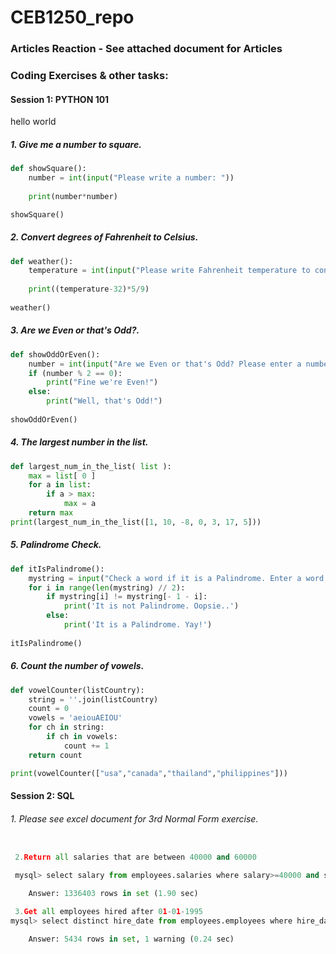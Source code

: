 # CEB1250_repo
### Articles Reaction - See attached document for Articles

### Coding Exercises & other tasks:
#### Session 1: PYTHON 101

hello world
##### 1. Give me a number to square.
```python
def showSquare():
    number = int(input("Please write a number: "))
    
    print(number*number)

showSquare()
```
##### 2. Convert degrees of Fahrenheit to Celsius.
```python
def weather():
    temperature = int(input("Please write Fahrenheit temperature to convert to Celsius: "))
    
    print((temperature-32)*5/9)
    
weather()
```
##### 3. Are we Even or that's Odd?.
```python
def showOddOrEven():
    number = int(input("Are we Even or that's Odd? Please enter a number: "))
    if (number % 2 == 0):
        print("Fine we're Even!")
    else:
        print("Well, that's Odd!")
    
showOddOrEven()
```
##### 4. The largest number in the list.
```python
def largest_num_in_the_list( list ):
    max = list[ 0 ]
    for a in list:
        if a > max:
            max = a
    return max
print(largest_num_in_the_list([1, 10, -8, 0, 3, 17, 5]))
```
##### 5. Palindrome Check.
```python
def itIsPalindrome():
    mystring = input("Check a word if it is a Palindrome. Enter a word: ")
    for i in range(len(mystring) // 2):
        if mystring[i] != mystring[- 1 - i]:
            print('It is not Palindrome. Oopsie..')
        else:
            print('It is a Palindrome. Yay!')
            
itIsPalindrome()
```
##### 6. Count the number of vowels.
```python
def vowelCounter(listCountry):
    string = ''.join(listCountry)
    count = 0
    vowels = 'aeiouAEIOU'
    for ch in string:
        if ch in vowels:
            count += 1
    return count

print(vowelCounter(["usa","canada","thailand","philippines"]))
```
#### Session 2: SQL
###### 1. Please see excel document for 3rd Normal Form exercise.
```python

 2.Return all salaries that are between 40000 and 60000

 mysql> select salary from employees.salaries where salary>=40000 and salary<=60000;

    Answer: 1336403 rows in set (1.90 sec)
```

```python
 3.Get all employees hired after 01-01-1995
mysql> select distinct hire_date from employees.employees where hire_date>1995-01-01;

    Answer: 5434 rows in set, 1 warning (0.24 sec)
```


